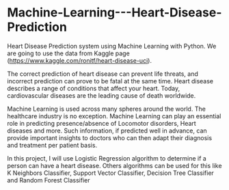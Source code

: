 # Machine-Learning---Heart-Disease-Prediction
Heart Disease Prediction system using Machine Learning with Python. 
We are going to use the data from Kaggle page (https://www.kaggle.com/ronitf/heart-disease-uci).

The correct prediction of heart disease can prevent life threats, and incorrect prediction can prove to be fatal at the same time. 
Heart disease describes a range of conditions that affect your heart. Today, cardiovascular diseases are the leading cause of death worldwide.

Machine Learning is used across many spheres around the world. 
The healthcare industry is no exception. Machine Learning can play an essential role in predicting presence/absence of Locomotor disorders, Heart diseases and more. Such information, if predicted well in advance, can provide important insights to doctors who can then adapt their diagnosis and treatment per patient basis.

In this project, I will use Logistic Regression algorithm to determine if a person can have a heart disease. Others algorithms can be used for this like K Neighbors Classifier, Support Vector Classifier, Decision Tree Classifier and Random Forest Classifier
